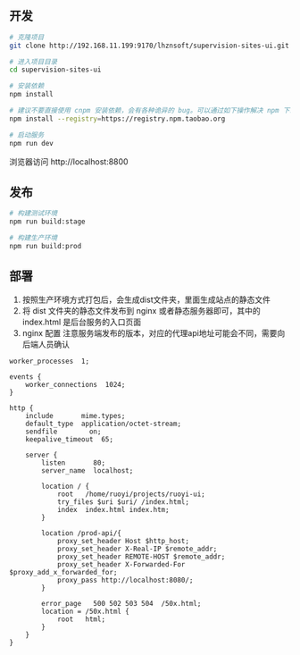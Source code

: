 ## 开发

```bash
# 克隆项目
git clone http://192.168.11.199:9170/lhznsoft/supervision-sites-ui.git

# 进入项目目录
cd supervision-sites-ui

# 安装依赖
npm install

# 建议不要直接使用 cnpm 安装依赖，会有各种诡异的 bug。可以通过如下操作解决 npm 下载速度慢的问题
npm install --registry=https://registry.npm.taobao.org

# 启动服务
npm run dev
```

浏览器访问 http://localhost:8800

## 发布

```bash
# 构建测试环境
npm run build:stage

# 构建生产环境
npm run build:prod
```

## 部署
1. 按照生产环境方式打包后，会生成dist文件夹，里面生成站点的静态文件
2. 将 dist 文件夹的静态文件发布到 nginx 或者静态服务器即可，其中的 index.html 是后台服务的入口页面
3. nginx 配置 注意服务端发布的版本，对应的代理api地址可能会不同，需要向后端人员确认
```shell script
worker_processes  1;

events {
    worker_connections  1024;
}

http {
    include       mime.types;
    default_type  application/octet-stream;
    sendfile        on;
    keepalive_timeout  65;

    server {
        listen       80;
        server_name  localhost;

		location / {
            root   /home/ruoyi/projects/ruoyi-ui;
			try_files $uri $uri/ /index.html;
            index  index.html index.htm;
        }
		
		location /prod-api/{
			proxy_set_header Host $http_host;
			proxy_set_header X-Real-IP $remote_addr;
			proxy_set_header REMOTE-HOST $remote_addr;
			proxy_set_header X-Forwarded-For $proxy_add_x_forwarded_for;
			proxy_pass http://localhost:8080/;
		}

        error_page   500 502 503 504  /50x.html;
        location = /50x.html {
            root   html;
        }
    }
}
```

